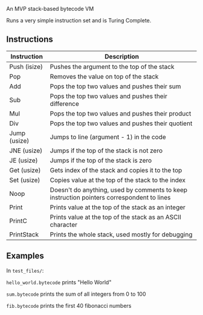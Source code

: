 An MVP stack-based bytecode VM

Runs a very simple instruction set and is Turing Complete.

## Instructions


| Instruction         | Description                                                                                |
|---------------------|--------------------------------------------------------------------------------------------|
| Push (isize)        | Pushes the argument to the top of the stack                                                |
| Pop                 | Removes the value on top of the stack                                                      |
| Add                 | Pops the top two values and pushes their sum                                               |
| Sub                 | Pops the top two values and pushes their difference                                        |
| Mul                 | Pops the top two values and pushes their product                                           |
| Div                 | Pops the top two values and pushes their quotient                                          |
| Jump (usize)        | Jumps to line (argument - 1) in the code                                                   |
| JNE  (usize)        | Jumps if the top of the stack is not zero                                                  |
| JE  (usize)         | Jumps if the top of the stack is zero                                                      |
| Get  (usize)        | Gets index of the stack and copies it to the top                                           |
| Set  (usize)        | Copies value at the top of the stack to the index                                          |
| Noop                | Doesn't do anything, used by comments to keep instruction pointers correspondent to lines  |
| Print               | Prints value at the top of the stack as an integer                                         |
| PrintC              | Prints value at the top of the stack as an ASCII character                                 |
| PrintStack          | Prints the whole stack, used mostly for debugging                                          |

## Examples

In `test_files/`:

`hello_world.bytecode` prints "Hello World"

`sum.bytecode` prints the sum of all integers from 0 to 100

`fib.bytecode` prints the first 40 fibonacci numbers
